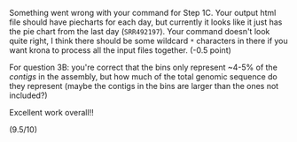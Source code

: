 Something went wrong with your command for Step 1C. Your output html file should have piecharts for each day, but currently it looks like it just has the pie chart from the last day (`SRR492197`). Your command doesn't look quite right, I think there should be some wildcard `*` characters in there if you want krona to process all the input files together. (-0.5 point)

For question 3B: you're correct that the bins only represent ~4-5% of the *contigs* in the assembly, but how much of the total genomic sequence do they represent (maybe the contigs in the bins are larger than the ones not included?) 

Excellent work overall!!

(9.5/10)

